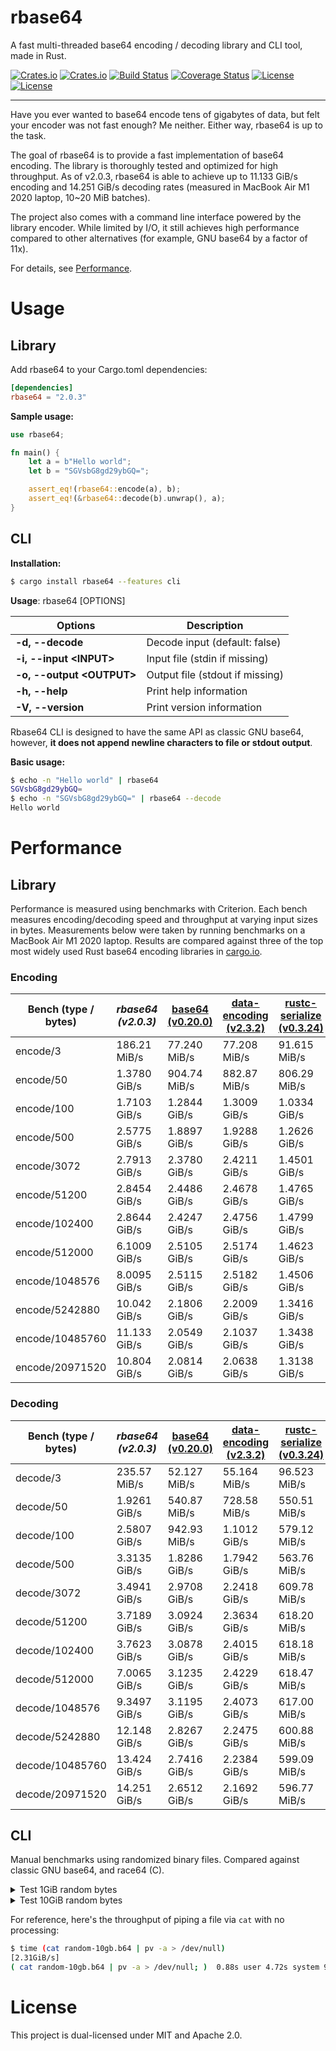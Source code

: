 # rbase64
A fast multi-threaded base64 encoding / decoding library and CLI tool, made in Rust.

[![Crates.io](https://img.shields.io/crates/v/rbase64?style=flat-square)](https://crates.io/crates/rbase64)
[![Crates.io](https://img.shields.io/crates/d/rbase64?style=flat-square)](https://crates.io/crates/rbase64)
[![Build Status](https://img.shields.io/github/workflow/status/uhmarcel/rbase64/CI/main?style=flat-square)](https://github.com/uhmarcel/rbase64/actions/workflows/ci.yml?query=branch%3Amain)
[![Coverage Status](https://coveralls.io/repos/github/uhmarcel/rbase64/badge.svg?branch=main)](https://coveralls.io/github/uhmarcel/rbase64?branch=main)
[![License](https://img.shields.io/badge/license-Apache%202.0-blue?style=flat-square)](LICENSE-APACHE)
[![License](https://img.shields.io/badge/license-MIT-blue?style=flat-square)](LICENSE-MIT)

---

Have you ever wanted to base64 encode tens of gigabytes of data, but felt your encoder was not fast enough? Me neither.
Either way,
rbase64 is up to the task.


The goal of rbase64 is to provide a fast implementation of base64 encoding. The library is thoroughly tested and optimized
for high throughput. As of v2.0.3, rbase64 is able to achieve up to 11.133 GiB/s encoding and 14.251 GiB/s decoding rates (measured
in MacBook Air M1 2020 laptop, 10~20 MiB batches).

The project also comes with a command line interface powered by the library encoder. While limited by I/O,
it still achieves high performance compared to other alternatives (for example, GNU base64 by a factor of 11x).

For details, see [Performance](#performance).

# Usage
## Library
Add rbase64 to your Cargo.toml dependencies:
```toml
[dependencies]
rbase64 = "2.0.3"
```

**Sample usage:**
```rust
use rbase64;

fn main() {
    let a = b"Hello world";
    let b = "SGVsbG8gd29ybGQ=";

    assert_eq!(rbase64::encode(a), b);
    assert_eq!(&rbase64::decode(b).unwrap(), a);
}
```

## CLI
**Installation:**
```sh
$ cargo install rbase64 --features cli
```


**Usage**: rbase64 [OPTIONS]

Options                      | Description
---------------------------- | ----------------------------
**-d, --decode**             | Decode input (default: false)
**-i, --input \<INPUT\>**    | Input file (stdin if missing)
**-o, --output \<OUTPUT\>**  | Output file (stdout if missing)
**-h, --help**               | Print help information
**-V, --version**            | Print version information

Rbase64 CLI is designed to have the same API as classic GNU base64, however, **it does not append
newline characters to file or stdout output**.

**Basic usage:**
```sh
$ echo -n "Hello world" | rbase64
SGVsbG8gd29ybGQ=
$ echo -n "SGVsbG8gd29ybGQ=" | rbase64 --decode
Hello world
```
# Performance

## Library
Performance is measured using benchmarks with Criterion. Each bench measures encoding/decoding
speed and throughput at varying input sizes in bytes. Measurements below were taken by running
benchmarks on a MacBook Air M1 2020 laptop. Results are compared against three of the top most
widely used Rust base64 encoding libraries in [cargo.io](https://crates.io/search?q=base64&sort=downloads).

### Encoding
| Bench (type / bytes) | *rbase64 (v2.0.3)* | [base64 (v0.20.0)](https://github.com/marshallpierce/rust-base64) | [data-encoding (v2.3.2)](https://github.com/ia0/data-encoding) | [rustc-serialize (v0.3.24)](https://github.com/rust-lang/rustc-serialize) |
|-----------------|--------------|--------------|--------------|--------------|
| encode/3        | 186.21 MiB/s | 77.240 MiB/s | 77.208 MiB/s | 91.615 MiB/s |
| encode/50       | 1.3780 GiB/s | 904.74 MiB/s | 882.87 MiB/s | 806.29 MiB/s |
| encode/100      | 1.7103 GiB/s | 1.2844 GiB/s | 1.3009 GiB/s | 1.0334 GiB/s |
| encode/500      | 2.5775 GiB/s | 1.8897 GiB/s | 1.9288 GiB/s | 1.2626 GiB/s |
| encode/3072     | 2.7913 GiB/s | 2.3780 GiB/s | 2.4211 GiB/s | 1.4501 GiB/s |
| encode/51200    | 2.8454 GiB/s | 2.4486 GiB/s | 2.4678 GiB/s | 1.4765 GiB/s |
| encode/102400   | 2.8644 GiB/s | 2.4247 GiB/s | 2.4756 GiB/s | 1.4799 GiB/s |
| encode/512000   | 6.1009 GiB/s | 2.5105 GiB/s | 2.5174 GiB/s | 1.4623 GiB/s |
| encode/1048576  | 8.0095 GiB/s | 2.5115 GiB/s | 2.5182 GiB/s | 1.4506 GiB/s |
| encode/5242880  | 10.042 GiB/s | 2.1806 GiB/s | 2.2009 GiB/s | 1.3416 GiB/s |
| encode/10485760 | 11.133 GiB/s | 2.0549 GiB/s | 2.1037 GiB/s | 1.3438 GiB/s |
| encode/20971520 | 10.804 GiB/s | 2.0814 GiB/s | 2.0638 GiB/s | 1.3138 GiB/s |

### Decoding
| Bench (type / bytes) | *rbase64 (v2.0.3)* | [base64 (v0.20.0)](https://github.com/marshallpierce/rust-base64) | [data-encoding (v2.3.2)](https://github.com/ia0/data-encoding) | [rustc-serialize (v0.3.24)](https://github.com/rust-lang/rustc-serialize) |
|-----------------|--------------|--------------|--------------|--------------|
| decode/3        | 235.57 MiB/s | 52.127 MiB/s | 55.164 MiB/s | 96.523 MiB/s |
| decode/50       | 1.9261 GiB/s | 540.87 MiB/s | 728.58 MiB/s | 550.51 MiB/s |
| decode/100      | 2.5807 GiB/s | 942.93 MiB/s | 1.1012 GiB/s | 579.12 MiB/s |
| decode/500      | 3.3135 GiB/s | 1.8286 GiB/s | 1.7942 GiB/s | 563.76 MiB/s |
| decode/3072     | 3.4941 GiB/s | 2.9708 GiB/s | 2.2418 GiB/s | 609.78 MiB/s |
| decode/51200    | 3.7189 GiB/s | 3.0924 GiB/s | 2.3634 GiB/s | 618.20 MiB/s |
| decode/102400   | 3.7623 GiB/s | 3.0878 GiB/s | 2.4015 GiB/s | 618.18 MiB/s |
| decode/512000   | 7.0065 GiB/s | 3.1235 GiB/s | 2.4229 GiB/s | 618.47 MiB/s |
| decode/1048576  | 9.3497 GiB/s | 3.1195 GiB/s | 2.4073 GiB/s | 617.00 MiB/s |
| decode/5242880  | 12.148 GiB/s | 2.8267 GiB/s | 2.2475 GiB/s | 600.88 MiB/s |
| decode/10485760 | 13.424 GiB/s | 2.7416 GiB/s | 2.2384 GiB/s | 599.09 MiB/s |
| decode/20971520 | 14.251 GiB/s | 2.6512 GiB/s | 2.1692 GiB/s | 596.77 MiB/s |

## CLI
Manual benchmarks using randomized binary files. Compared against classic
GNU base64, and race64 (C).

<details>
    <summary>Test 1GiB random bytes</summary>

- GNU base64
```sh
$ time (cat random-1gb.bin | base64 | pv -a > /dev/null)
[ 164MiB/s]
( cat random-1gb.bin | base64 | pv -a > /dev/null; )  7.89s user 0.96s system 106% cpu 8.317 total

$ time (cat random-1gb.b64 | base64 --decode | pv -a > /dev/null)
[ 105MiB/s]
( cat random-1gb.b64 | base64 --decode | pv -a > /dev/null; )  9.16s user 1.01s system 104% cpu 9.699 total
```

- race64 (C)
```sh
$ time (cat random-1gb.bin | ./race64 | pv -a > /dev/null)
[ 898MiB/s]
( cat random-1gb.bin | ./race64 | pv -a > /dev/null; )  0.88s user 1.14s system 128% cpu 1.566 total

$ time (cat random-1gb.b64 | ./race64 -d | pv -a > /dev/null)
[ 723MiB/s]
( cat random-1gb.b64 | ./race64 -d | pv -a > /dev/null; )  0.87s user 0.95s system 127% cpu 1.426 total
```

- ***rbase64***
```sh
$ time (cat random-1gb.bin | rbase64 | pv -a > /dev/null)
[1.71GiB/s]
( cat random-1gb.bin | rbase64 | pv -a > /dev/null; )  0.56s user 0.40s system 121% cpu 0.788 total

$ time (cat random-1gb.b64 | rbase64 --decode | pv -a > /dev/null)
[1.16GiB/s]
( cat random-1gb.b64 | rbase64 --decode | pv -a > /dev/null; )  0.59s user 0.46s system 119% cpu 0.871 total
```
</details>


<details>
    <summary>Test 10GiB random bytes</summary>

- GNU base64
```sh
$ time (cat random-10gb.bin | base64 | pv -a > /dev/null)
[ 154MiB/s]
( cat random-10gb.bin | base64 | pv -a > /dev/null; )  78.74s user 10.96s system 101% cpu 1:28.34 total

$ time (cat random-10gb.b64 | base64 --decode | pv -a > /dev/null)
[ 107MiB/s]
( cat random-10gb.b64 | base64 --decode | pv -a > /dev/null; )  91.02s user 10.00s system 105% cpu 1:35.39 total

```

- race64 (C)
```sh
$ time (cat random-10gb.bin | ./race64 | pv -a > /dev/null)
[ 818MiB/s]
( cat random-10gb.bin | ./race64 | pv -a > /dev/null; )  8.56s user 13.17s system 128% cpu 16.917 total

$ time (cat random-10gb.b64 | ./race64 -d | pv -a > /dev/null)
[ 724MiB/s]
( cat random-10gb.b64 | ./race64 -d | pv -a > /dev/null; )  8.42s user 9.05s system 123% cpu 14.152 total
```

- ***rbase64***
```sh
$ time (cat random-10gb.bin | rbase64 | pv -a > /dev/null)
[1.64GiB/s]
( cat random-10gb.bin | rbase64 | pv -a > /dev/null; )  5.30s user 4.22s system 117% cpu 8.125 total

$ time (cat random-10gb.b64 | rbase64 --decode | pv -a > /dev/null)
[1.18GiB/s]
( cat random-10gb.b64 | rbase64 --decode | pv -a > /dev/null; )  5.58s user 4.40s system 117% cpu 8.491 total
```
</details>

For reference, here's the throughput of piping a file via ```cat``` with no processing:
```sh
$ time (cat random-10gb.b64 | pv -a > /dev/null)
[2.31GiB/s]
( cat random-10gb.b64 | pv -a > /dev/null; )  0.88s user 4.72s system 95% cpu 5.858 total
```

# License
This project is dual-licensed under MIT and Apache 2.0.